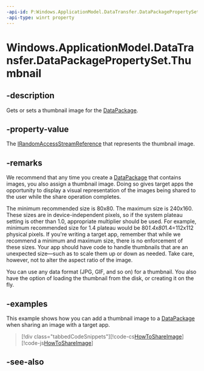 ```yaml
---
-api-id: P:Windows.ApplicationModel.DataTransfer.DataPackagePropertySet.Thumbnail
-api-type: winrt property
---
```


<!-- Property syntax
public Windows.Storage.Streams.IRandomAccessStreamReference Thumbnail { get;  set; }
-->

# Windows.ApplicationModel.DataTransfer.DataPackagePropertySet.Thumbnail

## -description
Gets or sets a thumbnail image for the [DataPackage](datapackage.md).

## -property-value
The [IRandomAccessStreamReference](../windows.storage.streams/irandomaccessstreamreference.md) that represents the thumbnail image.

## -remarks
We recommend that any time you create a [DataPackage](datapackage.md) that contains images, you also assign a thumbnail image. Doing so gives target apps the opportunity to display a visual representation of the images being shared to the user while the share operation completes.

The minimum recommended size is 80x80. The maximum size is 240x160. These sizes are in device-independent pixels, so if the system plateau setting is other than 1.0, appropriate multiplier should be used. For example, minimum recommended size for 1.4 plateau would be 80*1.4x80*1.4=112x112 physical pixels. If you're writing a target app, remember that while we recommend a minimum and maximum size, there is no enforcement of these sizes. Your app should have code to handle thumbnails that are an unexpected size—such as to scale them up or down as needed. Take care, however, not to alter the aspect ratio of the image.

You can use any data format (JPG, GIF, and so on) for a thumbnail. You also have the option of loading the thumbnail from the disk, or creating it on the fly.

## -examples
This example shows how you can add a thumbnail image to a [DataPackage](datapackage.md) when sharing an image with a target app.



> [!div class="tabbedCodeSnippets"][!code-cs[HowToShareImage](../windows.applicationmodel.datatransfer/code/ShareMainBeta/cs/ShareImage.xaml.cs#SnippetHowToShareImage)][!code-js[HowToShareImage](../windows.applicationmodel.datatransfer/code/ShareMainBeta/javascript/js/ShareImage.js#SnippetHowToShareImage)]

## -see-also
